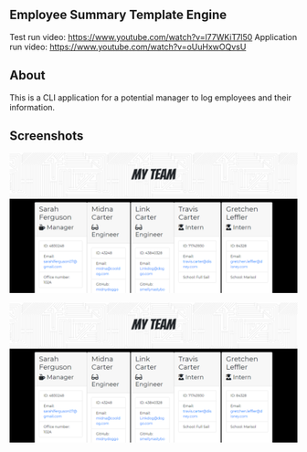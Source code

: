 ## Employee Summary Template Engine

Test run video: https://www.youtube.com/watch?v=l77WKiT7l50
Application run video: https://www.youtube.com/watch?v=oUuHxwOQvsU

## About

This is a CLI application for a potential manager to log employees and their information. 

## Screenshots

![image](./images/screenshot1.png)

<img src = "./images/screenshot1.png">
